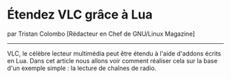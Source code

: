 # Étendez VLC grâce à Lua
par Tristan Colombo [Rédacteur en Chef de GNU/Linux Magazine]

---

VLC, le célèbre lecteur multimédia peut être étendu à l'aide d'addons écrits en Lua. Dans cet article nous allons voir comment réaliser cela sur la base d'un exemple simple : la lecture de chaînes de radio.
